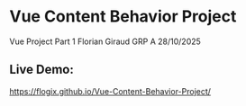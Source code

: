 # Vue Content Behavior Project
Vue Project Part 1
Florian Giraud GRP A 28/10/2025
## Live Demo:
https://flogix.github.io/Vue-Content-Behavior-Project/